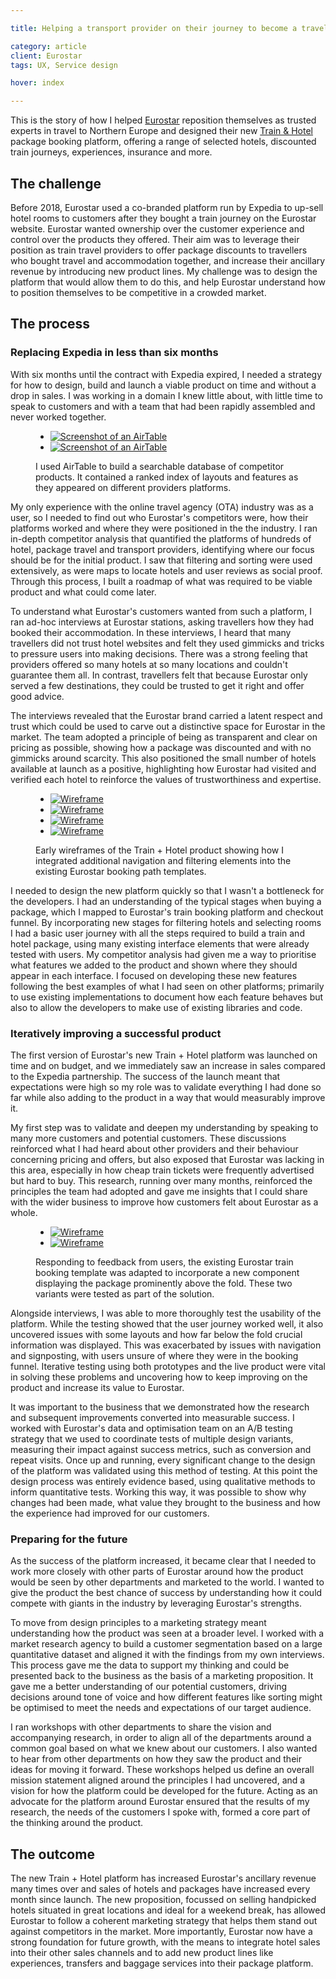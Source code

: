 ```yaml
---

title: Helping a transport provider on their journey to become a travel company

category: article
client: Eurostar
tags: UX, Service design

hover: index

---
```


This is the story of how I helped [Eurostar](https://www.eurostar.com) reposition themselves as trusted experts in travel to Northern Europe and designed their new [Train &amp; Hotel](https://www.eurostar.com/rw-en/packages) package booking platform, offering a range of selected hotels, discounted train journeys, experiences, insurance and more.

## The challenge

Before 2018, Eurostar used a co-branded platform run by Expedia to up-sell hotel rooms to customers after they bought a train journey on the Eurostar website. Eurostar wanted ownership over the customer experience and control over the products they offered. Their aim was to leverage their position as train travel providers to offer package discounts to travellers who bought travel and accommodation together, and increase their ancillary revenue by introducing new product lines. My challenge was to design the platform that would allow them to do this, and help Eurostar understand how to position themselves to be competitive in a crowded market.

## The process

### Replacing Expedia in less than six months

With six months until the contract with Expedia expired, I needed a strategy for how to design, build and launch a viable product on time and without a drop in sales. I was working in a domain I knew little about, with little time to speak to customers and with a team that had been rapidly assembled and never worked together.

<figure>
  <ul data-count="2">
    <li>
      <a href="post-1-1@cinema.png">
        <picture>
          <source media="(min-width:667px) and (max-width:767px)" srcset="post-1-1@fablet.png">
          <source media="(min-width:768px) and (max-width:1023px)" srcset="post-1-1@tablet_portrait.png">
          <source media="(min-width:1024px) and (max-width:1279px)" srcset="post-1-1@tablet_landscape.png">
          <source media="(min-width:1280px) and (max-width:1679px)" srcset="post-1-1@laptop.png">
          <source media="(min-width:1680px)" srcset="post-1-1@cinema.png">
          <img alt="Screenshot of an AirTable" src="post-1-1@mobile.png" title="Screenshot 1 of 2: Using AirTable to store to competitors analysis">
        </picture>
      </a>
    </li>
    <li>
      <a href="post-1-2@cinema.png">
        <picture>
          <source media="(min-width:667px) and (max-width:767px)" srcset="post-1-2@fablet.png">
          <source media="(min-width:768px) and (max-width:1023px)" srcset="post-1-2@tablet_portrait.png">
          <source media="(min-width:1024px) and (max-width:1279px)" srcset="post-1-2@tablet_landscape.png">
          <source media="(min-width:1280px) and (max-width:1679px)" srcset="post-1-2@laptop.png">
          <source media="(min-width:1680px)" srcset="post-1-2@cinema.png">
          <img alt="Screenshot of an AirTable" src="post-1-2@mobile.png" title="Screenshot 2 of 2: Using AirTable to store to competitors analysis">
        </picture>
      </a>
    </li>
  </ul>
  <figcaption>I used AirTable to build a searchable database of competitor products. It contained a ranked index of layouts and features as they appeared on different providers platforms.</figcaption>
</figure>

My only experience with the online travel agency (OTA) industry was as a user, so I needed to find out who Eurostar's competitors were, how their platforms worked and where they were positioned in the the industry. I ran in-depth competitor analysis that quantified the platforms of hundreds of hotel, package travel and transport providers, identifying where our focus should be for the initial product. I saw that filtering and sorting were used extensively, as were maps to locate hotels and user reviews as social proof. Through this process, I built a roadmap of what was required to be viable product and what could come later.

To understand what Eurostar's customers wanted from such a platform, I ran ad-hoc interviews at Eurostar stations, asking travellers how they had booked their accommodation. In these interviews, I heard that many travellers did not trust hotel websites and felt they used gimmicks and tricks to pressure users into making decisions. There was a strong feeling that providers offered so many hotels at so many locations and couldn't guarantee them all. In contrast, travellers felt that because Eurostar only served a few destinations, they could be trusted to get it right and offer good advice.

The interviews revealed that the Eurostar brand carried a latent respect and trust which could be used to carve out a distinctive space for Eurostar in the market. The team adopted a principle of being as transparent and clear on pricing as possible, showing how a package was discounted and with no gimmicks around scarcity. This also positioned the small number of hotels available at launch as a positive, highlighting how Eurostar had visited and verified each hotel to reinforce the values of trustworthiness and expertise.

<figure>
  <ul data-count="4">
    <li>
      <a href="post-2-1@cinema.png">
        <picture>
          <source media="(min-width:667px) and (max-width:767px)" srcset="post-2-1@fablet.png">
          <source media="(min-width:768px) and (max-width:1023px)" srcset="post-2-1@tablet_portrait.png">
          <source media="(min-width:1024px) and (max-width:1279px)" srcset="post-2-1@tablet_landscape.png">
          <source media="(min-width:1280px) and (max-width:1679px)" srcset="post-2-1@laptop.png">
          <source media="(min-width:1680px)" srcset="post-2-1@cinema.png">
          <img alt="Wireframe" src="post-2-1@mobile.png" title="Wireframe 1 of 4: The core Train & Hotel journey">
        </picture>
      </a>
    </li>
    <li>
      <a href="post-2-2@cinema.png">
        <picture>
          <source media="(min-width:667px) and (max-width:767px)" srcset="post-2-2@fablet.png">
          <source media="(min-width:768px) and (max-width:1023px)" srcset="post-2-2@tablet_portrait.png">
          <source media="(min-width:1024px) and (max-width:1279px)" srcset="post-2-2@tablet_landscape.png">
          <source media="(min-width:1280px) and (max-width:1679px)" srcset="post-2-2@laptop.png">
          <source media="(min-width:1680px)" srcset="post-2-2@cinema.png">
          <img alt="Wireframe" src="post-2-2@mobile.png" title="Wireframe 2 of 4: The core Train & Hotel journey">
        </picture>
      </a>
    </li>
    <li>
      <a href="post-2-3@cinema.png">
        <picture>
          <source media="(min-width:667px) and (max-width:767px)" srcset="post-2-3@fablet.png">
          <source media="(min-width:768px) and (max-width:1023px)" srcset="post-2-3@tablet_portrait.png">
          <source media="(min-width:1024px) and (max-width:1279px)" srcset="post-2-3@tablet_landscape.png">
          <source media="(min-width:1280px) and (max-width:1679px)" srcset="post-2-3@laptop.png">
          <source media="(min-width:1680px)" srcset="post-2-3@cinema.png">
          <img alt="Wireframe" src="post-2-3@mobile.png" title="Wireframe 3 of 4: The core Train & Hotel journey">
        </picture>
      </a>
    </li>
    <li>
      <a href="post-2-4@cinema.png">
        <picture>
          <source media="(min-width:667px) and (max-width:767px)" srcset="post-2-4@fablet.png">
          <source media="(min-width:768px) and (max-width:1023px)" srcset="post-2-4@tablet_portrait.png">
          <source media="(min-width:1024px) and (max-width:1279px)" srcset="post-2-4@tablet_landscape.png">
          <source media="(min-width:1280px) and (max-width:1679px)" srcset="post-2-4@laptop.png">
          <source media="(min-width:1680px)" srcset="post-2-4@cinema.png">
          <img alt="Wireframe" src="post-2-4@mobile.png" title="Wireframe 4 of 4: The core Train & Hotel journey">
        </picture>
      </a>
    </li>
  </ul>
  <figcaption>Early wireframes of the Train + Hotel product showing how I integrated additional navigation and filtering elements into the existing Eurostar booking path templates.</figcaption>
</figure>

I needed to design the new platform quickly so that I wasn't a bottleneck for the developers. I had an understanding of the typical stages when buying a package, which I mapped to Eurostar's train booking platform and checkout funnel. By incorporating new stages for filtering hotels and selecting rooms I had a basic user journey with all the steps required to build a train and hotel package, using many existing interface elements that were already tested with users. My competitor analysis had given me a way to prioritise what features we added to the product and shown where they should appear in each interface. I focused on developing these new features following the best examples of what I had seen on other platforms; primarily to use existing implementations to document how each feature behaves but also to allow the developers to make use of existing libraries and code.

### Iteratively improving a successful product

The first version of Eurostar's new Train + Hotel platform was launched on time and on budget, and we immediately saw an increase in sales compared to the Expedia partnership. The success of the launch meant that expectations were high so my role was to validate everything I had done so far while also adding to the product in a way that would measurably improve it.

My first step was to validate and deepen my understanding by speaking to many more customers and potential customers. These discussions reinforced what I had heard about other providers and their behaviour concerning pricing and offers, but also exposed that Eurostar was lacking in this area, especially in how cheap train tickets were frequently advertised but hard to buy. This research, running over many months, reinforced the principles the team had adopted and gave me insights that I could share with the wider business to improve how customers felt about Eurostar as a whole.

<figure>
  <ul data-count="2">
    <li>
      <a href="post-3-1@cinema.png">
        <picture>
          <source media="(min-width:667px) and (max-width:767px)" srcset="post-3-1@fablet.png">
          <source media="(min-width:768px) and (max-width:1023px)" srcset="post-3-1@tablet_portrait.png">
          <source media="(min-width:1024px) and (max-width:1279px)" srcset="post-3-1@tablet_landscape.png">
          <source media="(min-width:1280px) and (max-width:1679px)" srcset="post-3-1@laptop.png">
          <source media="(min-width:1680px)" srcset="post-3-1@cinema.png">
          <img alt="Wireframe" src="post-3-1@mobile.png" title="Wireframe 1 of 2: Existing version of the basket">
        </picture>
      </a>
    </li>
    <li>
      <a href="post-3-2@cinema.png">
        <picture>
          <source media="(min-width:667px) and (max-width:767px)" srcset="post-3-2@fablet.png">
          <source media="(min-width:768px) and (max-width:1023px)" srcset="post-32-2@tablet_portrait.png">
          <source media="(min-width:1024px) and (max-width:1279px)" srcset="post-3-2@tablet_landscape.png">
          <source media="(min-width:1280px) and (max-width:1679px)" srcset="post-3-2@laptop.png">
          <source media="(min-width:1680px)" srcset="post-3-2@cinema.png">
          <img alt="Wireframe" src="post-3-2@mobile.png" title="Wireframe 2 of 2: Alternate version of the basket">
        </picture>
      </a>
    </li>
  </ul>
  <figcaption>Responding to feedback from users, the existing Eurostar train booking template was adapted to incorporate a new  component displaying the package prominently above the fold. These two variants were tested as part of the solution.</figcaption>
</figure>

Alongside interviews, I was able to more thoroughly test the usability of the platform. While the testing showed that the user journey worked well, it also uncovered issues with some layouts and how far below the fold crucial information was displayed. This was exacerbated by issues with navigation and signposting, with users unsure of where they were in the booking funnel. Iterative testing using both prototypes and the live product were vital in solving these problems and uncovering how to keep improving on the product and increase its value to Eurostar.

It was important to the business that we demonstrated how the research and subsequent improvements converted into measurable success. I worked with Eurostar's data and optimisation team on an A/B testing strategy that we used to coordinate tests of multiple design variants, measuring their impact against success metrics, such as conversion and repeat visits. Once up and running, every significant change to the design of the platform was validated using this method of testing. At this point the design process was entirely evidence based, using qualitative methods to inform quantitative tests. Working this way, it was possible to show why changes had been made, what value they brought to the business and how the experience had improved for our customers.

### Preparing for the future

As the success of the platform increased, it became clear that I needed to work more closely with other parts of Eurostar around how the product would be seen by other departments and marketed to the world. I wanted to give the product the best chance of success by understanding how it could compete with giants in the industry by leveraging Eurostar's strengths.

To move from design principles to a marketing strategy meant understanding how the product was seen at a broader level. I worked with a market research agency to build a customer segmentation based on a large quantitative dataset and aligned it with the findings from my own interviews. This process gave me the data to support my thinking and could be presented back to the business as the basis of a marketing proposition. It gave me a better understanding of our potential customers, driving decisions around tone of voice and how different features like sorting might be optimised to meet the needs and expectations of our target audience.

I ran workshops with other departments to share the vision and accompanying research, in order to align all of the departments around a common goal based on what we knew about our customers. I also wanted to hear from other departments on how they saw the product and their ideas for moving it forward. These workshops helped us define an overall mission statement aligned around the principles I had uncovered, and a vision for how the platform could be developed for the future. Acting as an advocate for the platform around Eurostar ensured that the results of my research, the needs of the customers I spoke with, formed a core part of the thinking around the product.

## The outcome

The new Train + Hotel platform has increased Eurostar's ancillary revenue many times over and sales of hotels and packages have increased every month since launch. The new proposition, focussed on selling handpicked hotels situated in great locations and ideal for a weekend break, has allowed Eurostar to follow a coherent marketing strategy that helps them stand out against competitors in the market. More importantly, Eurostar now have a strong foundation for future growth, with the means to integrate hotel sales into their other sales channels and to add new product lines like experiences, transfers and baggage services into their package platform.